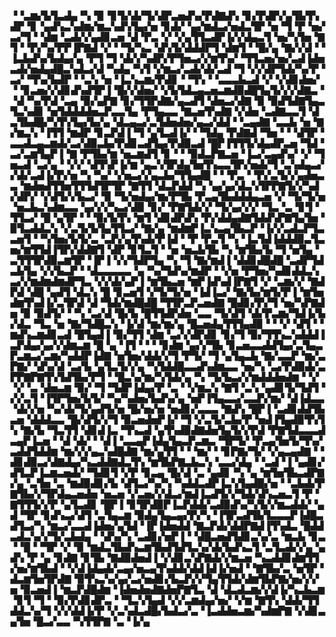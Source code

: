 ▝▝▃▆▞▙▜▃▟▄▝▚▝▉▝▊▜▞▟▞▜▞▟▛▃▅▟▚▞▛▟▇▟▚▝▊▞▛▟▛▞▄▜▙▜▚▟▛▝▊▝▄▟▚▃▚▟▆▞▆▃▚▟▚▜▄▞▅▝▊▟▞▝▄▞▆▟▃▞▅▟▃▜▛▝▅▝▜▝▛▝▅▞▃▞▜▝▝▟▆▝▃▟▞▞▄▟▊▃▅▝▟▝▛▃▝▞▝▞▄▜▜▃▟▛▐▞▞▟▄▃▜▝▅▞▚▜▅▝▇▜▝▝▛▞▚▞▛▛▐▛▇▟▝▞▝▝▜▞▚▃▝▟▚▜▞▟▟▟▛▜▝▟▆▜▝▝█▞▄▝▇▞▞▟▝▝▐▃▙▟▚▞▙▟▄▞▄▝▛▜▝▜▝▟▞▞▚▟▛▞▛▜▅▃▞▞▆▜▚▞▝▜▜▃▅▞▅▞▃▟▐▟▅▃▟▞▅▟▄▟█▃▚▟▃▞▟▝▚▟▄▝▚▜▝▞▆▃▞▃▟▞▟▞▃▟▝▜▝▞▞▟▛▜▟▞▚▞▛▝▃▞▝▜▚▞▙▟▛▝▝▃▚▝▅▝▐▃▚▃▆▞▛▟▊▝▝▜▚▝▝▃▃▃▙▃▟▝▞▝▞▟▊▟▅▞▝▝▊▃▅▞▞▟▊▟▚▟▜▛▐▝█▞▞▟▅▞▝▞▙▜▟▃▄▃▅▃▆▟▉▟█▜▄▜▞▞▞▟▇▃▝▝▟▝▚▞▛▟▝▃▄▝▉▞▄▛▇▝▊▞▜▜▛▟▇▞▄▃▟▜▝▟▅▃▞▟▇▝▉▝▉▟▜▟▇▜▄▃▜▃▚▟▊▝▅▜▟▟▟▟▅▃▛▃▃▜▄▝▛▜▄▃▃▝▇▃▅▜▚▟▇▝▞▟▅▝▃▟▇▃▃▜▝▟▃▜▙▟█▞▚▜▚▜▄▞▙▞▄▝▟▃▄▃▞▃▜▟▅▟▅▞▄▃▞▟▟▝▝▃▄▟▇▝▃▃▙▝▅▝▇▞▆▃▚▝▐▜▜▝▆▟▛▝▊▃▛▟▐▝▜▝▄▜▃▟▐▞▝▝▜▟▄▝▛▟▇▟▝▜▅▝▝▝▟▜▛▝▃▃▟▃▄▃▆▟▞▃▞▟▉▃▙▞▛▟▊▃▟▜▄▞▛▟▉▃▟▝█▛▐▜▜▜▞▟▄▟▛▃▅▝▜▟▝▃▞▃▆▜▄▛▐▝▇▝▛▜▙▞▆▝▅▃▆▟▜▝▊▝▝▝▉▟▃▛▇▃▅▝▐▃▞▃▄▟▚▞▝▞▝▜▅▃▟▝▃▞▄▝▝▞▞▝▟▜▚▛▐▞▆▝▄▃▚▜▛▟▄▜▅▜▚▃▃▜▛▞▅▟▞▜▝▃▚▟▄▃▞▞▟▞▃▟▐▞▛▞▅▝▚▝▚▞▝▞▅▃▞▞▄▃▙▞▜▜▄▟█▝▝▝▛▃▝▝▛▞▃▜▞▞▄▟▅▃▃▝▆▟▅▟▜▜▅▜▜▜▟▜▛▜▛▝▇▜▜▝▟▃▛▟▟▝▚▝▄▞▄▞▟▃▚▜▛▛▇▜▞▞▚▟▞▟▛▞▝▞▟▜▞▞▙▃▞▝▉▝▜▞▅▟▄▞▆▞▛▜▙▝▛▃▄▜▙▟▟▟▄▃▅▝▞▝▜▞▜▞▅▝▅▃▙▃▚▟▆▃▃▝▄▞▞▞▚▃▞▟▉▝▊▞▝▛▇▜▟▞▞▝▜▞▄▞▞▞▝▜▃▝▃▝▊▜▝▜▜▃▞▝█▝▄▜▛▝▝▝▉▞▙▜▚▝▆▜▝▟▊▟▛▟▚▝▛▞▟▟▄▟▇▜▟▟▚▛▇▜▄▜▅▝▉▜▃▟▟▃▚▝▞▃▜▞▙▜▄▜▜▃▞▝▇▞▄▝▆▟▆▛▐▃▚▃▄▜▙▃▛▝▐▞▞▃▟▃▛▜▃▃▅▜▝▝▚▜▅▞▙▜▞▃▝▃▛▞▄▜▚▟▞▛▐▟▝▝▛▝▛▃▜▝▚▝▐▃▜▟▐▟▟▟▉▃▜▃▅▞▆▜▜▟▐▜▛▞▟▟▇▜▝▟▛▝▊▜▃▜▝▝▅▝▅▃▙▜▙▝▚▝▆▜▙▞▙▝▜▝▅▜▄▝▃▜▜▜▛▟▉▃▆▜▛▝▐▛▐▝▞▞▜▟▛▜▄▝▚▝▜▝▇▞▆▟▐▝▟▟▊▟█▟█▝▃▟▛▜▟▃▙▜▄▝▞▞▙▃▛▝▝▟▃▃▃▃▃▝▄▝▚▞▜▟▚▞▆▟▛▝▝▞▅▝▛▜▅▞▚▟▊▟▟▃▚▃▞▞▆▟▆▟▆▟▛▜▃▝▞▞▟▞▄▛▐▝▆▜▙▃▅▝▆▛▐▟▚▟▐▛▇▜▝▞▝▃▆▞▞▝▇▟▛▟▝▟█▝▄▟▜▝▟▃▚▝█▝▊▃▅▜▝▞▜▞▜▞▅▝▐▟▐▃▞▝▇▞▙▞▆▜▞▛▐▝▆▜▅▟▆▜▚▟▐▞▃▜▛▟▝▟▝▜▟▞▆▟█▟█▝▜▜▛▃▛▃▅▟▇▝█▟▊▞▛▞▜▝▅▞▚▛▇▟▅▝▉▝▉▟▜▞▝▝▚▝▃▞▟▝█▞▙▝█▜▜▟▛▟▅▝▃▃▝▜▞▟▜▝▟▞▛▃▆▞▜▟▐▞▙▞▟▃▝▜▃▝▅▝▇▞▜▟█▃▚▝▐▞▟▝▆▞▆▞▄▝█▃▅▟▄▜▜▜▄▟▉▝▝▝▞▝▟▜▝▝▆▟▚▃▆▟▊▃▟▝█▜▄▟▐▝▉▞▜▜▝▟▆▝▃▞▞▟▛▟▊▝▊▞▜▝▉▞▜▜▚▃▚▟▟▟▐▃▛▟▄▞▄▞▞▟▆▃▆▝█▝▄▝▐▜▝▝▝▝▊▟▆▝▄▞▞▜▙▝▊▃▅▃▃▟▟▜▄▞▃▜▄▃▛▃▆▃▞▃▆▞▚▟▟▛▐▟▇▝▅▜▅▞▟▟▞▞▜▝▛▜▞▝▜▝▄▜▄▃▙▝▇▞▃▃▛▝▆▞▃▛▇▞▝▟▚▞▟▝▃▞▙▝▄▜▃▜▞▞▄▝▚▜▟▟█▃▃▟▚▟▆▃▃▝▅▞▚▝▃▞▛▟▉▟▞▃▛▛▇▛▇▜▚▜▟▜▙▞▛▜▝▝█▃▚▞▆▞▚▜▟▞▄▝▚▝▜▞▙▃▞▞▆▟▟▟▅▟▆▝▝▞▝▞▝▃▝▟▅▃▆▝▉▞▝▜▝▜▟▛▐▟▄▞▛▝▃▝▝▞▆▃▚▝▇▜▝▃▚▝▄▟▊▜▞▜▟▜▝▞▞▃▜▝▐▜▛▜▅▞▙▜▞▝▚▞▚▟▅▞▙▟▚▞▄▝▅▛▐▜▄▃▃▞▃▃▛▞▆▞▝▟▐▟▃▃▝▟▞▞▅▝▚▞▟▞▜▞▄▟▜▞▅▝█▞▅▞▅▝▅▟▊▞▃▃▃▝▇▟▚▝█▛▐▝▃▟▊▟▟▜▙▃▅▝▟▟▟▃▃▝█▞▟▜▞▞▜▝▉▃▅▟▅▛▐▞▝▜▝▞▃▜▞▃▙▞▛▝▅▟▐▜▄▟▉▜▚▜▚▝▇▞▙▝▜▃▜▜▝▟▊▟▐▃▝▜▚▃▟▝▄▜▚▟▉▟▇▟▅▜▄▜▞▞▛▟▝▛▇▜▟▃▃▃▟▃▄▛▐▃▅▝▝▟▝▟▞▝▝▟▐▝▃▃▄▛▐▟▄▜▄▃▛▃▆▃▝▜▛▜▞▝▛▃▄▜▅▜▞▜▚▞▃▟▟▜▟▟▆▝▆▞▞▞▄▃▚▟█▟▇▝▆▞▄▜▜▝▝▝▆▞▝▝▊▛▇▞▜▞▝▞▄▃▄▟▇▝▝▟▊▟▉▃▞▟▇▟▄▞▚▃▟▟▇▟▃▜▚▝▆▜▙▛▇▃▙▃▚▝▃▃▞▟▄▝▝▃▟▝▐▝▄▟▊▞▟▜▃▛▐▃▆▃▅▟▞▝▜▟▊▜▝▞▛▝▊▃▄▝█▞▟▝▃▝▄▟▊▝▚▝▄▝▆▜▅▜▙▃▟▛▇▞▄▝▃▜▅▝▃▝▆▟▉▟▊▞▙▝▟▜▃▞▚▞▚▝▚▟▟▃▟▛▐▃▚▜▄▟█▞▅▝▝▃▙▟▞▛▇▜▙▞▞▜▛▟▄▃▅▟▅▝▅▃▅▝▞▃▅▞▞▟▃▞▆▟▐▃▟▜▞▞▜▟▞▟▚▃▅▃▜▝▛▝▇▜▜▜▞▞▛▝▄▜▃▟▊▝█▛▐▝▊▜▛▟▉▛▐▃▛▟▟▞▃▟▉▟▚▞▚▜▞▞▆▃▟▟▞▝▄▟▝▜▛▝▊▟▚▃▞▟▜▝▃▜▄▃▆▝▉▟▄▜▄▃▄▞▛▞▚▝▐▜▛▃▟▜▙▜▃▃▃▛▐▟█▃▟▜▃▞▚▝▆▃▞▃▃▟▐▟▅▞▄▜▟▝▐▛▐▟▅▟▟▝▇▃▛▟▞▟▟▛▇▟▐▜▚▟▃▝█▟▟▃▟▃▚▞▞▜▞▃▙▟▄▝▝▟▚▞▚▝▃▟▊▞▅▛▐▝▝▟█▃▅▟▜▟▊▃▚▞▃▝▆▃▙▝▊▃▝▝█▝▝▜▛▝▞▝▉▝▆▟▃▜▙▟▚▃▆▜▙▟▜▟▜▃▚▞▟▞▙▟▚▃▜▝▃▜▃▟▞▞▄▝▄▟▚▝▛▝▄▝▊▟▇▝▊▜▙▝▇▟▉▟▅▟▐▝▞▟▊▃▚▛▇▟▞▞▆▃▅▝▚▃▟▟▊▟▆▜▜▞▅▞▆▜▙▟▝▝▞▟▐▟▄▟▞▃▄▞▅▃▄▜▚▟▟▞▟▟▐▟▐▞▅▟▝▝▇▜▙▞▃▝▅▜▛▝▟▃▆▜▅▜▛▟▇▝▉▜▚▃▚▞▄▞▃▞▅▟▊▞▙▃▛▞▞▜▄▜▜▟▞▟▆▜▙▛▇▞▅▞▞▞▅▝▉▃▅▟▐▝▆▃▛▟█▟▆▝▐▟▅▟▅▟▇▟▅▛▇▜▃▝▟▝▟▃▟▃▆▞▞▟▐▞▚▃▙▃▆▝▊▜▝▜▝▝▉▞▛▟▊▟▛▃▝▝▜▃▚▜▄▟▝▞▞▃▆▟▄▞▅▞▝▞▆▝▇▜▚▝▟▟▞▜▜▟▟▃▚▞▜▝▞▞▟▟▐▞▛▝▞▃▚▟▃▟█▞▙▟▃▞▃▝▐▃▟▟▅▃▆▞▚▟▆▛▇▝▞▟▊▃▄▜▅▝█▃▞▃▃▝▚▜▜▛▇▝▃▝▐▞▄
